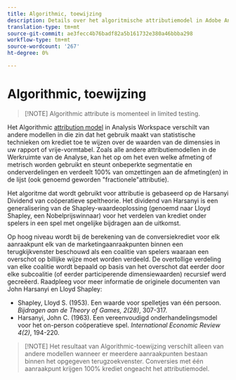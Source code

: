 ```yaml
---
title: Algorithmic, toewijzing
description: Details over het algoritmische attributiemodel in Adobe Analytics.
translation-type: tm+mt
source-git-commit: ae3fecc4b76badf82a5b161732e380a46bbba298
workflow-type: tm+mt
source-wordcount: '267'
ht-degree: 0%

---
```



# Algorithmic, toewijzing

>[!NOTE] Algorithmic attribute is momenteel in limited testing.

Het Algorithmic [attribution model](attribution.md) in Analysis Workspace verschilt van andere modellen in die zin dat het gebruik maakt van statistische technieken om krediet toe te wijzen over de waarden van de dimensies in uw rapport of vrije-vormtabel. Zoals alle andere attributiemodellen in de Werkruimte van de Analyse, kan het op om het even welke afmeting of metrisch worden gebruikt en steunt onbeperkte segmentatie en onderverdelingen en verdeelt 100% van omzettingen aan de afmeting(en) in de lijst (ook genoemd geworden &quot;fractionele&quot;attributie).

Het algoritme dat wordt gebruikt voor attributie is gebaseerd op de Harsanyi Dividend van coöperatieve speltheorie. Het dividend van Harsanyi is een generalisering van de Shapley-waardeoplossing (genoemd naar Lloyd Shapley, een Nobelprijswinnaar) voor het verdelen van krediet onder spelers in een spel met ongelijke bijdragen aan de uitkomst.

Op hoog niveau wordt bij de berekening van de conversiekrediet voor elk aanraakpunt elk van de marketingaanraakpunten binnen een terugkijkvenster beschouwd als een coalitie van spelers waaraan een overschot op billijke wijze moet worden verdeeld. De overtollige verdeling van elke coalitie wordt bepaald op basis van het overschot dat eerder door elke subcoalitie (of eerder participerende dimensiewaarden) recursief werd gecreëerd. Raadpleeg voor meer informatie de originele documenten van John Harsanyi en Lloyd Shapley:

* Shapley, Lloyd S. (1953). Een waarde voor spelletjes van één persoon. *Bijdragen aan de Theory of Games, 2(28)*, 307-317.
* Harsanyi, John C. (1963). Een vereenvoudigd onderhandelingsmodel voor het on-person coöperatieve spel. *International Economic Review 4(2)*, 194-220.

>[!NOTE] Het resultaat van Algorithmic-toewijzing verschilt alleen van andere modellen wanneer er meerdere aanraakpunten bestaan binnen het opgegeven terugzoekvenster. Conversies met één aanraakpunt krijgen 100% krediet ongeacht het attributiemodel.
